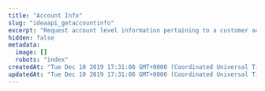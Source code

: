 ```yaml
---
title: "Account Info"
slug: "ideaapi_getaccountinfo"
excerpt: "Request account level information pertaining to a customer account. The response will include a more detailed breakdown of account level details."
hidden: false
metadata: 
  image: []
  robots: "index"
createdAt: "Tue Dec 10 2019 17:31:08 GMT+0000 (Coordinated Universal Time)"
updatedAt: "Tue Dec 10 2019 17:31:08 GMT+0000 (Coordinated Universal Time)"
---
```

